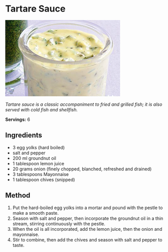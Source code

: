 # Tartare Sauce

![Tartare Sauce](resources/tartare-sauce.png)

*Tartare sauce is a classic accompaniment to fried and grilled fish; it is also served with cold fish and shellfish.*

**Servings:** 6

## Ingredients
- 3 egg yolks (hard boiled)
- salt and pepper
- 200 ml groundnut oil
- 1 tablespoon lemon juice
- 20 grams onion (finely chopped, blanched, refreshed and drained)
- 3 tablespoons Mayonnaise
- 1 tablespoon chives (snipped)

## Method
1. Put the hard-boiled egg yolks into a mortar and pound with the pestle to make a smooth paste. 
1. Season with salt and pepper, then incorporate the groundnut oil in a thin stream, stirring continuously with the pestle.
1. When the oil is all incorporated, add the lemon juice, then the onion and mayonnaise. 
1. Stir to combine, then add the chives and season with salt and pepper to taste.